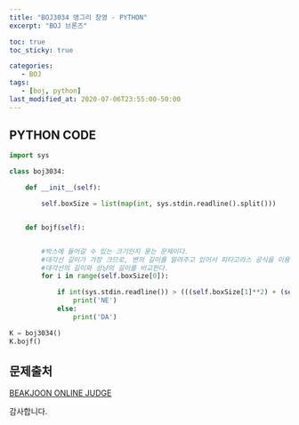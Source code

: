 ```yaml
---
title: "BOJ3034 앵그리 창영 - PYTHON"
excerpt: "BOJ 브론즈"

toc: true
toc_sticky: true

categories:
   - BOJ
tags:
   - [boj, python]
last_modified_at: 2020-07-06T23:55:00-50:00
---
```


## PYTHON CODE

```python
import sys

class boj3034:

    def __init__(self):

        self.boxSize = list(map(int, sys.stdin.readline().split()))


    def bojf(self):


        #박스에 들어갈 수 있는 크기인지 묻는 문제이다.
        #대각선 길이가 가장 크므로, 변의 길이를 알려주고 있어서 피타고라스 공식을 이용
        #대각선의 길이와 성냥의 길이를 비교한다.
        for i in range(self.boxSize[0]):

            if int(sys.stdin.readline()) > (((self.boxSize[1]**2) + (self.boxSize[2]**2))** 0.5):
                print('NE')
            else:
                print('DA')

K = boj3034()
K.bojf()
```

## 문제출처
[BEAKJOON ONLINE JUDGE](https://www.acmicpc.net/problem/3034)


감사합니다.
